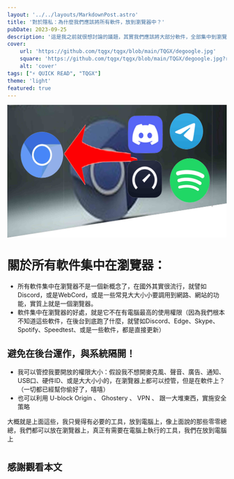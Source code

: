 ```yaml
---
layout: '../../layouts/MarkdownPost.astro'
title: '對於隱私：為什麼我們應該將所有軟件，放到瀏覽器中？'
pubDate: 2023-09-25
description: '這是我之前就很想討論的議題，其實我們應該將大部分軟件，全部集中到瀏覽器有一個原因。大部分人可能多多少少都會知道，我們因為要和朋友聊天，我們就裝了一個聊天軟件(Discord)、我們要聽歌曲，又按照習慣裝了(Spotify)、又要測試網速....又裝了Speedtest，但是安裝好之後天天無時無刻在強迫更新，是不是很厭煩呢？'
cover:
    url: 'https://github.com/tqgx/tqgx/blob/main/TQGX/degoogle.jpg'
    square: 'https://github.com/tqgx/tqgx/blob/main/TQGX/degoogle.jpg?raw=true'
    alt: 'cover'
tags: ["⚡ QUICK READ", "TQGX"] 
theme: 'light'
featured: true
---
```


![|wide](https://github.com/tqgx/tqgx/blob/main/TQGX/degoogle.jpg?raw=true)

# 關於所有軟件集中在瀏覽器：
- 所有軟件集中在瀏覽器不是一個新概念了，在國外其實很流行，就譬如Discord，或是WebCord，或是一些常見大大小小要調用到網路、網站的功能，實質上就是一個瀏覽器。
- 軟件集中在瀏覽器的好處，就是它不在有電腦最高的使用權限（因為我們根本不知道這些軟件，在後台到底跑了什麼，就譬如Discord、Edge、Skype、Spotify、Speedtest、或是一些軟件，都是直接更新）

##  避免在後台運作，與系統隔開！
- 我可以管控我要開放的權限大小：假設我不想開麥克風、聲音、廣告、通知、USB口、硬件ID、或是大大小小的，在瀏覽器上都可以控管，但是在軟件上？（一切都已經幫你偷好了，嘻嘻）
- 也可以利用 U-block Origin 、 Ghostery 、 VPN 、 跟一大堆東西，實施安全策略


大概就是上面這些，我只覺得有必要的工具，放到電腦上，像上面說的那些零零總總，我們都可以放在瀏覽器上，真正有需要在電腦上執行的工具，我們在放到電腦上


#
## 感謝觀看本文
